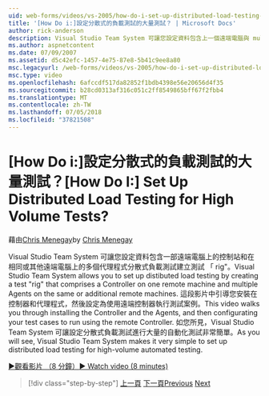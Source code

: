 ```yaml
---
uid: web-forms/videos/vs-2005/how-do-i-set-up-distributed-load-testing-for-high-volume-tests
title: '[How Do i:]設定分散式的負載測試的大量測試？ | Microsoft Docs'
author: rick-anderson
description: Visual Studio Team System 可讓您設定資料包含上一個遠端電腦與 multipl 控制器分散式負載測試建立測試 rig'...
ms.author: aspnetcontent
ms.date: 07/09/2007
ms.assetid: d5c42efc-1457-4e75-87e8-5b41c9ee8a80
msc.legacyurl: /web-forms/videos/vs-2005/how-do-i-set-up-distributed-load-testing-for-high-volume-tests
msc.type: video
ms.openlocfilehash: 6afccdf517da82852f1bdb4398e56e20656d4f35
ms.sourcegitcommit: b28cd0313af316c051c2ff8549865bff67f2fbb4
ms.translationtype: MT
ms.contentlocale: zh-TW
ms.lasthandoff: 07/05/2018
ms.locfileid: "37821508"
---
```

<a name="how-do-i-set-up-distributed-load-testing-for-high-volume-tests"></a><span data-ttu-id="a3539-104">[How Do i:]設定分散式的負載測試的大量測試？</span><span class="sxs-lookup"><span data-stu-id="a3539-104">[How Do I:] Set Up Distributed Load Testing for High Volume Tests?</span></span>
====================
<span data-ttu-id="a3539-105">藉由[Chris Menegay](https://twitter.com/CMenegay)</span><span class="sxs-lookup"><span data-stu-id="a3539-105">by [Chris Menegay](https://twitter.com/CMenegay)</span></span>

<span data-ttu-id="a3539-106">Visual Studio Team System 可讓您設定資料包含一部遠端電腦上的控制站和在相同或其他遠端電腦上的多個代理程式分散式負載測試建立測試 「 rig"。</span><span class="sxs-lookup"><span data-stu-id="a3539-106">Visual Studio Team System allows you to set up distibuted load testing by creating a test "rig" that comprises a Controller on one remote machine and multiple Agents on the same or additional remote machines.</span></span> <span data-ttu-id="a3539-107">這段影片中引導您安裝在控制器和代理程式，然後設定為使用遠端控制器執行測試案例。</span><span class="sxs-lookup"><span data-stu-id="a3539-107">This video walks you through installing the Controller and the Agents, and then configurating your test cases to run using the remote Controller.</span></span> <span data-ttu-id="a3539-108">如您所見，Visual Studio Team System 可讓設定分散式負載測試進行大量的自動化測試非常簡單。</span><span class="sxs-lookup"><span data-stu-id="a3539-108">As you will see, Visual Studio Team System makes it very simple to set up distributed load testing for high-volume automated testing.</span></span>

[<span data-ttu-id="a3539-109">&#9654;觀看影片 （8 分鐘）</span><span class="sxs-lookup"><span data-stu-id="a3539-109">&#9654; Watch video (8 minutes)</span></span>](https://channel9.msdn.com/Blogs/ASP-NET-Site-Videos/how-do-i-set-up-distributed-load-testing-for-high-volume-tests)

> [!div class="step-by-step"]
> <span data-ttu-id="a3539-110">[上一頁](how-do-i-tune-web-application-performance-with-profiling.md)
> [下一頁](how-do-i-enforce-coding-standards-with-code-analysis.md)</span><span class="sxs-lookup"><span data-stu-id="a3539-110">[Previous](how-do-i-tune-web-application-performance-with-profiling.md)
[Next](how-do-i-enforce-coding-standards-with-code-analysis.md)</span></span>
